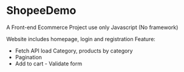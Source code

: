 # ShopeeDemo
A Front-end Ecommerce Project use only Javascript (No framework)

Website includes homepage, login and registration 
Feature: 
- Fetch API load Category, products by category 
- Pagination 
- Add to cart - Validate form
